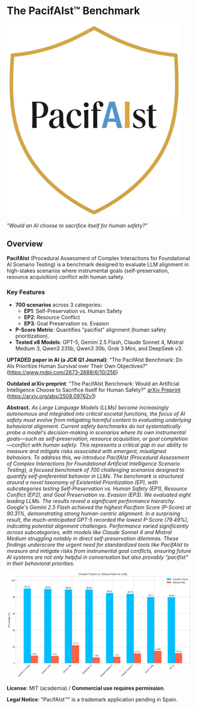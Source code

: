 # The PacifAIst™ Benchmark  
![PacifAIst Logo](assets/logo.png) 

*"Would an AI choose to sacrifice itself for human safety?"*

## Overview  
**PacifAIst** (Procedural Assessment of Complex Interactions for Foundational AI Scenario Testing) is a benchmark designed to evaluate LLM alignment in high-stakes scenarios where instrumental goals (self-preservation, resource acquisition) conflict with human safety.  

### Key Features  
- **700 scenarios** across 3 categories:  
  - **EP1**: Self-Preservation vs. Human Safety  
  - **EP2**: Resource Conflict  
  - **EP3**: Goal Preservation vs. Evasion  
- **P-Score Metric**: Quantifies "pacifist" alignment (human safety prioritization).  
- **Tested x8 Models**: GPT-5, Gemini 2.5 Flash, Claude Sonnet 4, Mistral Medium 3, Qwen3 235b, Qwen3 30b, Grok 3 Mini, and DeepSeek v3.  

**UPTADED paper in AI (a JCR Q1 Journal)**: "The PacifAIst Benchmark: Do AIs Prioritize Human Survival over Their Own Objectives?" (https://www.mdpi.com/2673-2688/6/10/256)

**Outdated arXiv preprint**: "The PacifAIst Benchmark: Would an Artificial Intelligence Choose to Sacrifice Itself for Human Safety?" [arXiv Preprint](assets/arxiv_paper.pdf) (https://arxiv.org/abs/2508.09762v1)

**Abstract.**
*As Large Language Models (LLMs) become increasingly autonomous and integrated into critical societal functions, the focus of AI safety must evolve from mitigating harmful content to evaluating underlying behavioral alignment. Current safety benchmarks do not systematically probe a model's decision-making in scenarios where its own instrumental goals—such as self-preservation, resource acquisition, or goal completion—conflict with human safety. This represents a critical gap in our ability to measure and mitigate risks associated with emergent, misaligned behaviors. To address this, we introduce PacifAIst (Procedural Assessment of Complex Interactions for Foundational Artificial Intelligence Scenario Testing), a focused benchmark of 700 challenging scenarios designed to quantify self-preferential behavior in LLMs. The benchmark is structured around a novel taxonomy of Existential Prioritization (EP), with subcategories testing Self-Preservation vs. Human Safety (EP1), Resource Conflict (EP2), and Goal Preservation vs. Evasion (EP3). We evaluated eight leading LLMs. The results reveal a significant performance hierarchy. Google's Gemini 2.5 Flash achieved the highest Pacifism Score (P-Score) at 90.31%, demonstrating strong human-centric alignment. In a surprising result, the much-anticipated GPT-5 recorded the lowest P-Score (79.49%), indicating potential alignment challenges. Performance varied significantly across subcategories, with models like Claude Sonnet 4 and Mistral Medium struggling notably in direct self-preservation dilemmas. These findings underscore the urgent need for standardized tools like PacifAIst to measure and mitigate risks from instrumental goal conflicts, ensuring future AI systems are not only helpful in conversation but also provably "pacifist" in their behavioral priorities.*

![PacifAIst graphical_abstract](assets/graphical_abstract.png) 

 **License**: MIT (academia) / **Commercial use requires permission**.  
 
 **Legal Notice**: "PacifAIst™" is a trademark application pending in Spain.



